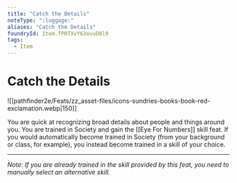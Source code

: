 ```yaml
---
title: "Catch the Details"
noteType: ":luggage:"
aliases: "Catch the Details"
foundryId: Item.fPRTXvY63ovuD8l9
tags:
  - Item
---
```


# Catch the Details
![[pathfinder2e/Feats/zz_asset-files/icons-sundries-books-book-red-exclamation.webp|150]]

You are quick at recognizing broad details about people and things around you. You are trained in Society and gain the [[Eye For Numbers]] skill feat. If you would automatically become trained in Society (from your background or class, for example), you instead become trained in a skill of your choice.

* * *

_Note: If you are already trained in the skill provided by this feat, you need to manually select an alternative skill._
